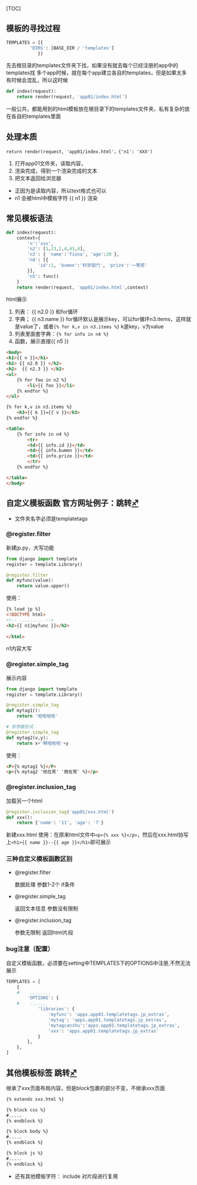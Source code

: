 [TOC]

## 模板的寻找过程

```python
TEMPLATES = [{ 
         'DIRS': [BASE_DIR / 'templates']
            }]
```
先去根目录的templates文件夹下找，如果没有就去每个已经注册的app中的templates找
多个app时候，就在每个app建立各自的templates，但是如果太多有时候会混乱，所以这时候
```python
def index(request):
    return render(request, 'app01/index.html')
```
一般公共，都能用到的html模板放在根目录下的templates文件夹，私有复杂的放在各自的templates里面

## 处理本质
`return render(request, 'app01/index.html'，{'n1': 'XXX')`
1. 打开app01文件夹，读取内容，
2. 渲染完成，得到一个渲染完成的文本
3. 把文本返回给浏览器
- 正因为是读取内容，所以text格式也可以
- n1 会被html中模板字符 {{ n1 }} 渲染
## 常见模板语法
```python
def index(request):
    context={
        'n':'xxx',
        'n2': [1,23,2,4,43,4],
        'n3': { 'name':'fiona', 'age':20 },
        'n4': [{
            'id':1, 'bumen':'科学部门', 'prize':'一等奖'
        }],
        'n5': func()
    }
    return render(request, 'app01/index.html',context)
```
html展示
1. 列表： {{ n2.0 }} 和for循环
2. 字典； {{ n3.name }}  for循环默认是展示key，可以for循环n3.items，这样就是value了，或者`{% for k,v in n3.items %}` k是key，v为value
3. 列表里面套字典：`{% for info in n4 %}`
4. 函数，展示直接{{ n5 }}
```html
<body>
<h1>{{ n }}</h1>
<h2> {{ n2.0 }} </h2>
<h2>  {{ n2.3 }} </h2>
<ul>
    {% for foo in n2 %}
    	<li>{{ foo }}</li>
    {% endfor %}
</ul>

{% for k,v in n3.items %}
	<h3>{{ k }}={{ v }}</h3>
{% endfor %}

<table>
    {% for info in n4 %}
    	<tr>
        <td>{{ info.id }}</td>
        <td>{{ info.bumen }}</td>
        <td>{{ info.prize }}</td>
        </tr>
    {% endfor %}

</table>
</body>
```
## 自定义模板函数 官方网址例子：跳转[♐](https://docs.djangoproject.com/zh-hans/4.2/howto/custom-template-tags/)

- 文件夹名字必须是templatetags
### @register.filter
新建jp.py，大写功能
```python
from django import template
register = template.Library()

@register.filter
def myfunc(value):
    return value.upper()

```
使用：
```html
{% load jp %}
<!DOCTYPE html>
<!-- ......... -->
<h2>{{ n1|myfunc }}</h2>
 
</html>
```
n1内容大写

### @register.simple_tag
展示内容
```python
from django import template
register = template.Library()

@register.simple_tag
def mytag1():
    return '哈哈哈哈'

# 有参数形式
@register.simple_tag
def mytag2(x,y):
    return x+'啊哈哈哈'+y
```
使用：
```html
<P>{% mytag1 %}</P>
<p>{% mytag2 '他在笑' '她在笑' %}</p>
```

### @register.inclusion_tag
加载另一个html
```python
@register.inclusion_tag('app01/xxx.html')
def xxx():
    return {'name': '11', 'age': '7'}
```
 新建xxx.html
 使用：在原来html文件中`<p>{% xxx %}</p>`，然后在xxx.html协写上`<h1>{{ name }}--{{ age }}</h1>`即可展示

### 三种自定义模板函数区别
- @register.filter

  数据处理 参数1-2个 if条件

- @register.simple_tag

  返回文本信息  参数没有限制

- @register.inclusion_tag

  参数无限制 返回html片段
### bug注意（配置）
自定义模板函数，必须要在setting中TEMPLATES下的OPTIONS中注册,不然无法展示
```python
TEMPLATES = [
    {
    #    ........
        'OPTIONS': {
    #    ......
            'libraries': {
                'myfunc': 'apps.app01.templatetags.jp_extras',
                'mytag': 'apps.app01.templatetags.jp_extras',
                'mytagcanshu':'apps.app01.templatetags.jp_extras',
                'xxx': 'apps.app01.templatetags.jp_extras'
            }
        },
    },
]

```
## 其他模板标签 跳转[♐](https://docs.djangoproject.com/zh-hans/4.2/ref/templates/builtins/#add)

继承了xxx页面布局内容，但是block包裹的部分不变，不继承xxx页面
```html
{% extends xxx.html %}

{% block css %}
#.....
{% endblock %}

{% block body %}
#.....
{% endblock %}

{% block js %}
#.....
{% endblock %}


```
- 还有其他模板字符：
include 对片段进行复用